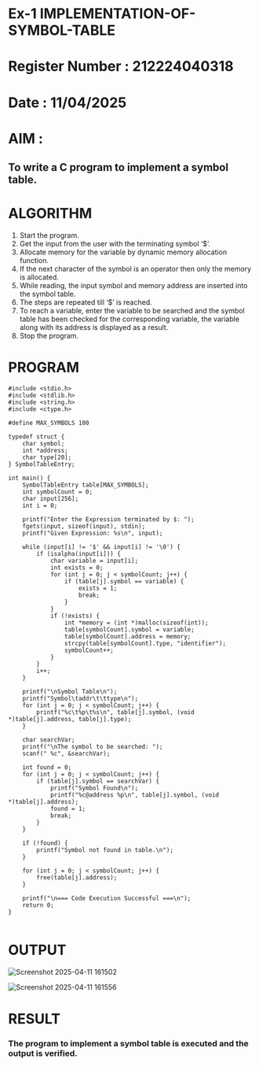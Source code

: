 # Ex-1 IMPLEMENTATION-OF-SYMBOL-TABLE
# Register Number : 212224040318
# Date : 11/04/2025
# AIM :
## To write a C program to implement a symbol table.
# ALGORITHM
1.	Start the program.
2.	Get the input from the user with the terminating symbol ‘$’.
3.	Allocate memory for the variable by dynamic memory allocation function.
4.	If the next character of the symbol is an operator then only the memory is allocated.
5.	While reading, the input symbol and memory address are inserted into the symbol table.
6.	The steps are repeated till ‘$’ is reached.
7.	To reach a variable, enter the variable to be searched and the symbol table has been checked for the corresponding variable, the variable along with its address is displayed as a result.
8.	Stop the program. 
# PROGRAM
```
#include <stdio.h>
#include <stdlib.h>
#include <string.h>
#include <ctype.h>

#define MAX_SYMBOLS 100

typedef struct {
    char symbol;
    int *address;
    char type[20];
} SymbolTableEntry;

int main() {
    SymbolTableEntry table[MAX_SYMBOLS];
    int symbolCount = 0;
    char input[256];
    int i = 0;

    printf("Enter the Expression terminated by $: ");
    fgets(input, sizeof(input), stdin);
    printf("Given Expression: %s\n", input);

    while (input[i] != '$' && input[i] != '\0') {
        if (isalpha(input[i])) {
            char variable = input[i];
            int exists = 0;
            for (int j = 0; j < symbolCount; j++) {
                if (table[j].symbol == variable) {
                    exists = 1;
                    break;
                }
            }
            if (!exists) {
                int *memory = (int *)malloc(sizeof(int));
                table[symbolCount].symbol = variable;
                table[symbolCount].address = memory;
                strcpy(table[symbolCount].type, "identifier");
                symbolCount++;
            }
        }
        i++;
    }

    printf("\nSymbol Table\n");
    printf("Symbol\taddr\t\ttype\n");
    for (int j = 0; j < symbolCount; j++) {
        printf("%c\t%p\t%s\n", table[j].symbol, (void *)table[j].address, table[j].type);
    }

    char searchVar;
    printf("\nThe symbol to be searched: ");
    scanf(" %c", &searchVar);

    int found = 0;
    for (int j = 0; j < symbolCount; j++) {
        if (table[j].symbol == searchVar) {
            printf("Symbol Found\n");
            printf("%c@address %p\n", table[j].symbol, (void *)table[j].address);
            found = 1;
            break;
        }
    }

    if (!found) {
        printf("Symbol not found in table.\n");
    }

    for (int j = 0; j < symbolCount; j++) {
        free(table[j].address);
    }

    printf("\n=== Code Execution Successful ===\n");
    return 0;
}


```
# OUTPUT

![Screenshot 2025-04-11 161502](https://github.com/user-attachments/assets/4a102b87-a58d-49ed-8b3f-b63d5afd6e89)

![Screenshot 2025-04-11 161556](https://github.com/user-attachments/assets/e980217a-9f43-49a0-b6d5-27d11ea668fe)

# RESULT
### The program to implement a symbol table is executed and the output is verified.
